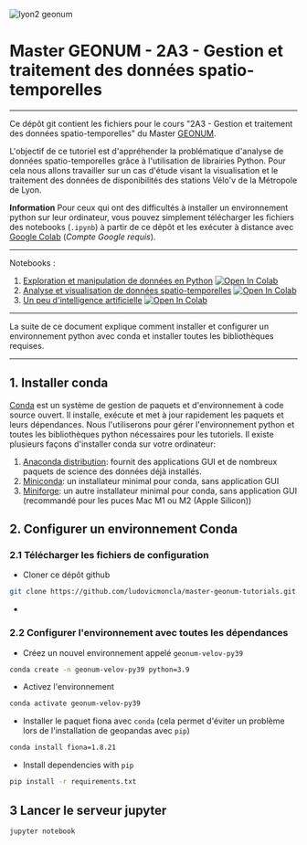![lyon2 geonum](https://perso.liris.cnrs.fr/lmoncla/GEONUM/fig/logos.png)

# Master GEONUM - 2A3 - Gestion et traitement des données spatio-temporelles
***

Ce dépôt git contient les fichiers pour le cours "2A3 - Gestion et traitement des données spatio-temporelles" du Master [GEONUM](https://mastergeonum.org/programme/).


L'objectif de ce tutoriel est d'appréhender la problématique d'analyse de données spatio-temporelles grâce à l'utilisation de librairies Python.
Pour cela nous allons travailler sur un cas d'étude visant la visualisation et le traitement des données de disponibilités des stations Vélo'v de la Métropole de Lyon. 

**Information** Pour ceux qui ont des difficultés à installer un environnement python sur leur ordinateur, vous pouvez simplement télécharger les fichiers des notebooks (`.ipynb`) à partir de ce dépôt et les exécuter à distance avec [Google Colab](http://colab.research.google.com) (*Compte Google requis*).

*******
Notebooks :
 1. [Exploration et manipulation de données en Python](https://github.com/ludovicmoncla/master-geonum-tutorials/blob/main/notebooks/01.velov-data-exploration.ipynb) [![Open In Colab](https://colab.research.google.com/assets/colab-badge.svg)](http://colab.research.google.com/github/ludovicmoncla/master-geonum-tutorials/blob/main/notebooks/01.velov-data-exploration.ipynb)
 2. [Analyse et visualisation de données spatio-temporelles](https://github.com/ludovicmoncla/master-geonum-tutorials/blob/main/notebooks/02.velov-maps.ipynb) [![Open In Colab](https://colab.research.google.com/assets/colab-badge.svg)](http://colab.research.google.com/github/ludovicmoncla/master-geonum-tutorials/blob/main/notebooks/02.velov-maps.ipynb)
 3. [Un peu d'intelligence artificielle](https://github.com/ludovicmoncla/master-geonum-tutorials/blob/main/notebooks/03.velov-dsc.ipynb) [![Open In Colab](https://colab.research.google.com/assets/colab-badge.svg)](http://colab.research.google.com/github/ludovicmoncla/master-geonum-tutorials/blob/main/notebooks/03.velov-dsc.ipynb)

*******

La suite de ce document explique comment installer et configurer un environnement python avec conda et installer toutes les bibliothèques requises.

***

## 1. Installer conda

[Conda](https://conda.io/projects/conda/en/latest/index.html) est un système de gestion de paquets et d'environnement à code source ouvert. Il installe, exécute et met à jour rapidement les paquets et leurs dépendances. 
Nous l'utiliserons pour gérer l'environnement python et toutes les bibliothèques python nécessaires pour les tutoriels.
Il existe plusieurs façons d'installer conda sur votre ordinateur:
1. [Anaconda distribution](https://www.anaconda.com/products/distribution): fournit des applications GUI et de nombreux paquets de science des données déjà installés.
2. [Miniconda](https://docs.conda.io/en/latest/miniconda.html): un installateur minimal pour conda, sans application GUI
3. [Miniforge](https://github.com/conda-forge/miniforge): un autre installateur minimal pour conda, sans application GUI (recommandé pour les puces Mac M1 ou M2 (Apple Silicon))

## 2. Configurer un environnement Conda

### 2.1 Télécharger les fichiers de configuration

* Cloner ce dépôt github

```bash
git clone https://github.com/ludovicmoncla/master-geonum-tutorials.git
```

* 

### 2.2 Configurer l'environnement avec toutes les dépendances

* Créez un nouvel environnement appelé `geonum-velov-py39`

```bash
conda create -n geonum-velov-py39 python=3.9
```

* Activez l'environnement

```bash
conda activate geonum-velov-py39
```

* Installer le paquet fiona avec `conda` (cela permet d'éviter un problème lors de l'installation de geopandas avec `pip`)

```bash
conda install fiona=1.8.21
```

* Install dependencies with `pip`

```bash
pip install -r requirements.txt
```


## 3 Lancer le serveur jupyter

```bash
jupyter notebook
```